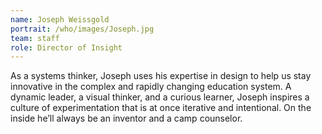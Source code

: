 ```yaml
---
name: Joseph Weissgold
portrait: /who/images/Joseph.jpg
team: staff
role: Director of Insight
---
```


As a systems thinker, Joseph uses his expertise in design to help us stay innovative in the complex and rapidly changing education system. A dynamic leader, a visual thinker, and a curious learner, Joseph inspires a culture of experimentation that is at once iterative and intentional. On the inside he’ll always be an inventor and a camp counselor.